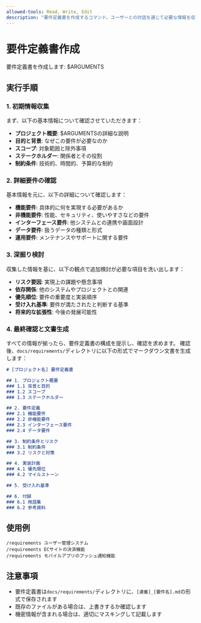 ```yaml
---
allowed-tools: Read, Write, Edit
description: "要件定義書を作成するコマンド。ユーザーとの対話を通じて必要な情報を収集し、包括的な要件定義書を生成します。"
---
```


# 要件定義書作成

要件定義書を作成します: $ARGUMENTS

## 実行手順

### 1. 初期情報収集

まず、以下の基本情報について確認させていただきます：

- **プロジェクト概要**: $ARGUMENTSの詳細な説明
- **目的と背景**: なぜこの要件が必要なのか
- **スコープ**: 対象範囲と除外事項
- **ステークホルダー**: 関係者とその役割
- **制約条件**: 技術的、時間的、予算的な制約

### 2. 詳細要件の確認

基本情報を元に、以下の詳細について確認します：

- **機能要件**: 具体的に何を実現する必要があるか
- **非機能要件**: 性能、セキュリティ、使いやすさなどの要件
- **インターフェース要件**: 他システムとの連携や画面設計
- **データ要件**: 扱うデータの種類と形式
- **運用要件**: メンテナンスやサポートに関する要件

### 3. 深掘り検討

収集した情報を基に、以下の観点で追加検討が必要な項目を洗い出します：

- **リスク要因**: 実現上の課題や懸念事項
- **依存関係**: 他のシステムやプロジェクトとの関連
- **優先順位**: 要件の重要度と実装順序
- **受け入れ基準**: 要件が満たされたと判断する基準
- **将来的な拡張性**: 今後の発展可能性

### 4. 最終確認と文書生成

すべての情報が揃ったら、要件定義書の構成を提示し、確認を求めます。
確認後、`docs/requirements/`ディレクトリに以下の形式でマークダウン文書を生成します：

```markdown
# [プロジェクト名] 要件定義書

## 1. プロジェクト概要
### 1.1 背景と目的
### 1.2 スコープ
### 1.3 ステークホルダー

## 2. 要件定義
### 2.1 機能要件
### 2.2 非機能要件
### 2.3 インターフェース要件
### 2.4 データ要件

## 3. 制約条件とリスク
### 3.1 制約条件
### 3.2 リスクと対策

## 4. 実装計画
### 4.1 優先順位
### 4.2 マイルストーン

## 5. 受け入れ基準

## 6. 付録
### 6.1 用語集
### 6.2 参考資料
```

## 使用例

```
/requirements ユーザー管理システム
/requirements ECサイトの決済機能
/requirements モバイルアプリのプッシュ通知機能
```

## 注意事項

- 要件定義書は`docs/requirements/`ディレクトリに、`[連番]_[要件名].md`の形式で保存されます
- 既存のファイルがある場合は、上書きするか確認します
- 機密情報が含まれる場合は、適切にマスキングして記載します
